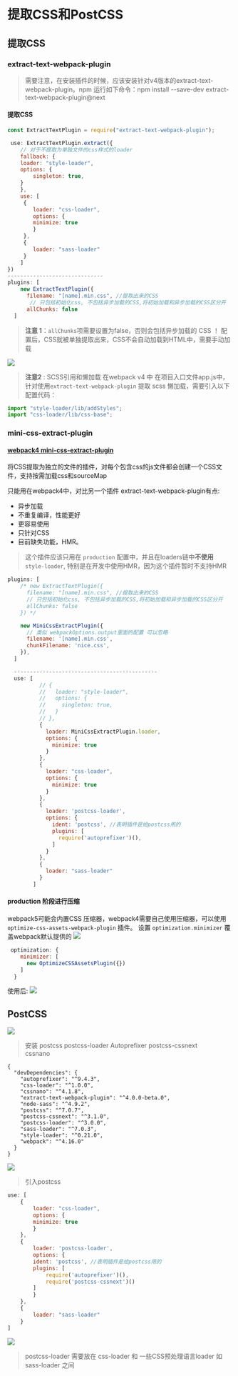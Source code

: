 
# 提取CSS和PostCSS
## 提取CSS
### extract-text-webpack-plugin
>需要注意，在安装插件的时候，应该安装针对v4版本的extract-text-webpack-plugin。npm 运行如下命令：npm install --save-dev extract-text-webpack-plugin@next

#### 提取CSS
```javascript
const ExtractTextPlugin = require("extract-text-webpack-plugin");

 use: ExtractTextPlugin.extract({
    // 对于不提取为单独文件的css样式的loader
    fallback: {
    loader: "style-loader",
    options: {
        singleton: true,
    }
    },
    use: [
     {
        loader: "css-loader",
        options: {
        minimize: true
        }
     },
     {
        loader: "sass-loader"
     }
    ]
})
------------------------------
plugins: [
    new ExtractTextPlugin({
      filename: "[name].min.css", //提取出来的CSS
       // 只包括初始化css, 不包括异步加载的CSS,将初始加载和异步加载的CSS区分开
      allChunks: false
  ]
```
>**注意 1**：`allChunks`项需要设置为false，否则会包括异步加载的 CSS ！
配置后，CSS就被单独提取出来，CSS不会自动加载到HTML中，需要手动加载

![](https://images.weserv.nl/?url=https://upload-images.jianshu.io/upload_images/9249356-d08658cc22a5953f.png?imageMogr2/auto-orient/strip%7CimageView2/2/w/1240)

>**注意2** : SCSS引用和懒加载 
在webpack v4 中
在项目入口文件app.js中，针对使用`extract-text-webpack-plugin` 提取 scss 懒加载，需要引入以下配置代码：
```javascript
import "style-loader/lib/addStyles";
import "css-loader/lib/css-base";
```
### mini-css-extract-plugin
#### [webpack4 mini-css-extract-plugin](https://www.cnblogs.com/ysk123/p/9990082.html)

将CSS提取为独立的文件的插件，对每个包含css的js文件都会创建一个CSS文件，支持按需加载css和sourceMap

只能用在webpack4中，对比另一个插件 extract-text-webpack-plugin有点:

- 异步加载
- 不重复编译，性能更好
- 更容易使用
- 只针对CSS
- 目前缺失功能，HMR。

>这个插件应该只用在 `production` 配置中，并且在loaders链中**不使用**`style-loader`, 特别是在开发中使用HMR，因为这个插件暂时不支持HMR
```javascript
plugins: [
    /* new ExtractTextPlugin({
      filename: "[name].min.css", //提取出来的CSS
      // 只包括初始化css, 不包括异步加载的CSS,将初始加载和异步加载的CSS区分开
      allChunks: false
    }) */

    new MiniCssExtractPlugin({
      // 类似 webpackOptions.output里面的配置 可以忽略
      filename: '[name].min.css',
      chunkFilename: 'nice.css',
    }),
  ]

  ---------------------------------------------
  use: [
          // {
          //   loader: "style-loader",
          //   options: {
          //     singleton: true,
          //   }
          // },
          {
            loader: MiniCssExtractPlugin.loader,
            options: {
              minimize: true
            }
          },
          {
            loader: "css-loader",
            options: {
              minimize: true
            }
          },
          {
            loader: 'postcss-loader',
            options: {
              ident: 'postcss', //表明插件是给postcss用的
              plugins: [
                require('autoprefixer')(),
              ]
            }
          },
          {
            loader: "sass-loader"
          }
        ]
```
#### production 阶段进行压缩
webpack5可能会内置CSS 压缩器，webpack4需要自己使用压缩器，可以使用 `optimize-css-assets-webpack-plugin` 插件。 设置 `optimization.minimizer` 覆盖webpack默认提供的
![](https://images.weserv.nl/?url=https://upload-images.jianshu.io/upload_images/9249356-3f50328236210418.png?imageMogr2/auto-orient/strip%7CimageView2/2/w/1240)
```javascript
 optimization: {
    minimizer: [
      new OptimizeCSSAssetsPlugin({})
    ]
  }
```
使用后:
![](https://images.weserv.nl/?url=https://upload-images.jianshu.io/upload_images/9249356-834f5d662bd70ae6.png?imageMogr2/auto-orient/strip%7CimageView2/2/w/1240)


## PostCSS 

![](https://images.weserv.nl/?url=https://upload-images.jianshu.io/upload_images/9249356-7d2fac0128c4a5c7.png?imageMogr2/auto-orient/strip%7CimageView2/2/w/1240)
>安装 
postcss
postcss-loader
Autoprefixer
postcss-cssnext  
cssnano

```
{
  "devDependencies": {
    "autoprefixer": "^9.4.3",
    "css-loader": "^1.0.0",
    "cssnano": "^4.1.8",
    "extract-text-webpack-plugin": "^4.0.0-beta.0",
    "node-sass": "^4.9.2",
    "postcss": "^7.0.7",
    "postcss-cssnext": "^3.1.0",
    "postcss-loader": "^3.0.0",
    "sass-loader": "^7.0.3",
    "style-loader": "^0.21.0",
    "webpack": "^4.16.0"
  }
}

```
![](https://images.weserv.nl/?url=https://upload-images.jianshu.io/upload_images/9249356-4676822e1f5d434f.png?imageMogr2/auto-orient/strip%7CimageView2/2/w/1240)

>引入postcss

```javascript
use: [
    {
        loader: "css-loader",
        options: {
        minimize: true
        }
    },
    {
        loader: 'postcss-loader',
        options: {
        ident: 'postcss', //表明插件是给postcss用的
        plugins: [
            require('autoprefixer')(),
            require('postcss-cssnext')()
        ]
        }
    },
    {
        loader: "sass-loader"
    }
]
```
![](https://images.weserv.nl/?url=https://upload-images.jianshu.io/upload_images/9249356-c2fbd40c6fdd1ee5.png?imageMogr2/auto-orient/strip%7CimageView2/2/w/1240)
>postcss-loader 需要放在 css-loader 和 一些CSS预处理语言loader 如 sass-loader 之间